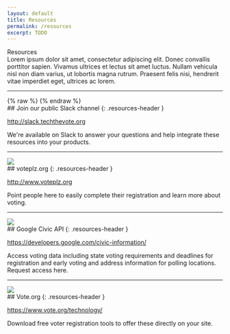 ```yaml
---
layout: default
title: Resources
permalink: /resources
excerpt: TODO
---
```


<div class="page-title">
  Resources
  <div class="inner">
    Lorem ipsum dolor sit amet, consectetur adipiscing elit. Donec convallis porttitor sapien. Vivamus ultrices et lectus sit amet luctus. Nullam vehicula nisl non diam varius, ut lobortis magna rutrum. Praesent felis nisi, hendrerit vitae imperdiet eget, ultrices ac lorem.
  </div>
</div>

---

<div class="resource-item" markdown="1">

<div class="resource-image" markdown="1">

<div class="resource-slack-iframe slack" markdown="1">
{% raw %}
<script async defer src="http://slack.techthevote.org/slackin.js?large"></script>
{% endraw %}
</div>

</div>

<div class="resource-text" markdown="1">
## Join our public Slack channel
{: .resources-header }

<http://slack.techthevote.org>

We're available on Slack to answer your questions and help integrate these resources into your products.

</div>

</div>

---

<div class="resource-item" markdown="1">

<div class="resource-image" markdown="1">
<a href="http://www.voteplz.org" class="resource-image-inner" markdown="1">
<img src="{{site.baseurl}}/assets/images/voteplz_logo.svg" class="voteplz" />
</a>
</div>

<div class="resource-text" markdown="1">
## voteplz.org
{: .resources-header }

<http://www.voteplz.org>

Point people here to easily complete their registration and learn more about voting.
</div>

</div>

---

<div class="resource-item" markdown="1">

<div class="resource-image" markdown="1">
<a href="https://developers.google.com/civic-information/" class="resource-image-inner" markdown="1">
<img src="{{site.baseurl}}/assets/images/Google_2015_logo.svg" class="google" />
</a>
</div>

<div class="resource-text" markdown="1">
## Google Civic API
{: .resources-header }

<https://developers.google.com/civic-information/>

Access voting data including state voting requirements and deadlines for registration and early voting and address information for polling locations. Request access here.
</div>

</div>

---

<div class="resource-item" markdown="1">

<div class="resource-image" markdown="1">
<a href="https://www.vote.org/technology/" class="resource-image-inner" markdown="1">
<img src="{{site.baseurl}}/assets/images/vote-logo.png" class="voteorg" />
</a>
</div>

<div class="resource-text" markdown="1">
## Vote.org
{: .resources-header }

<https://www.vote.org/technology/>

Download free voter registration tools to offer these directly on your site.
</div>

</div>
